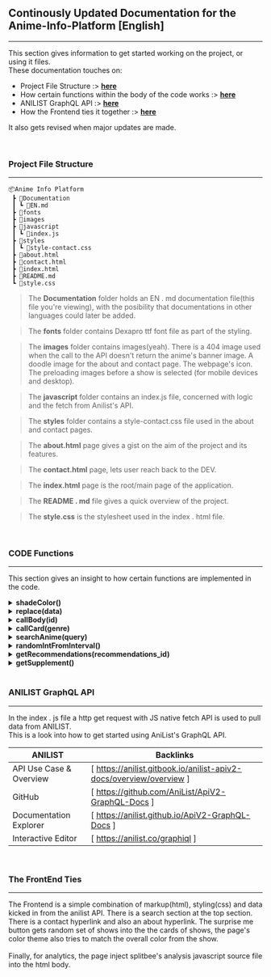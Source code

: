 ## Continously Updated Documentation for the Anime-Info-Platform [English]
<hr>

This section gives information to get started working on the project, or using it files.<br />
These documentation touches on:
- Project File Structure  :>  [**here**](#project-file-structure)
- How certain functions within the body of the code works  :>  [**here**](#code-functions)
- ANILIST GraphQL API  :>  [**here**](#anilist-graphql-api)
- How the Frontend ties it together   :>  [**here**](#the-frontend-ties)

It also gets revised when major updates are made.

<br />

### Project File Structure
<hr>

```
📦Anime Info Platform
 ┣ 📂Documentation
 ┃ ┗ 📜EN.md
 ┣ 📂fonts
 ┣ 📂images
 ┣ 📂javascript
 ┃ ┗ 📜index.js
 ┣ 📂styles
 ┃ ┗ 📜style-contact.css
 ┣ 📜about.html
 ┣ 📜contact.html
 ┣ 📜index.html
 ┣ 📜README.md
 ┗ 📜style.css
```

> The **Documentation** folder holds an EN . md documentation file(this file you're viewing), with the posibility that documentations in other languages could later be added. 


> The **fonts** folder contains Dexapro ttf font file as part of the styling.


> The **images** folder contains images(yeah). There is a 404 image used when the call to the API doesn't return the anime's banner image. A doodle image for the about and contact page. The webpage's icon. The preloading images before a show is selected (for mobile devices and desktop).

>The **javascript** folder contains an index.js file, concerned with logic and the fetch from Anilist's API.

>The **styles** folder contains a style-contact.css file used in the about and contact pages.

> The **about.html** page gives a gist on the aim of the project and its features.

> The **contact.html** page, lets user reach back to the DEV.

> The **index.html** page is the root/main page of the application.

> The **README . md** file gives a quick overview of the project.

> The **style.css** is the stylesheet used in the index . html file.


<br />

### CODE Functions
<hr>

This section gives an insight to how certain functions are implemented in the code.

<details>
  <summary><b>shadeColor()</b></summary>
    
    function shadeColor(color, percent) {
      return "#" + RR + GG + BB;
    }
    
   Returns a darker varient of the accent color on certain elements
</details>


<details>
  <summary><b>replace(data)</b></summary>
    
    function Replace(data) {
      //returns nothing |=| resolves data argument to modify the DOM;
    }
    
   Contains all the main elements that will be modified.<br />
   Takes data parameter; this is the JSON object returned by the API, from this data the elements are modified
</details>


<details>
  <summary><b>callBody(id)</b></summary>
    
    function callBody(setID = 140960) {
      //returns nothing;
    }
    
   Contains the request that provides data for main body. Calls Replace(data) at the end to modify the elements<br />
   <b><i>id:</i></b> This represents the id of the anime being looking up, by default it is '140960' for Spy X Family.
</details>


<details>
  <summary><b>callCard(genre)</b></summary>
    
    function callCard(genre) {
      //returns nothing;
    }
    
   This function contains the request that provides data for the suggestion cards<br />
   <b><i>genre:</i></b> Default genre to be passed, initially it is "Action"
  after modifying the cards, which ever card is clicked, calls callBody(id) to replace page body contents.
</details>


<details>
  <summary><b>searchAnime(query)</b></summary>
    
    function SearchAnime(searchQuery) {
      //returns nothing;
    }
    
   Fetches ID and title of anime searched and passes the ID to callBody(id) to change body content.
</details>


<details>
  <summary><b>randomIntFromInterval()</b></summary>
    
    function randomIntFromInterval(min, max) {
       return Math.floor(Math.random() * (max - min + 1) + min);
    }
    
   Returns a chosen random index from a given length
</details>


<details>
  <summary><b>getRecommendations(recommendations_id)</b></summary>
    
    function GetRecommendations(recommendations_id) {
       //returns nothing;
    }
    
   Returns the proper recommendations based on rating by users on anilist, makes searching easier<br />
  <b><i>recommendation_id:</i></b> similar to id, refers to the id of the show we want our recommendations to be on
</details>


<details>
  <summary><b>getSupplement()</b></summary>
    
    function GetRecommendations(recommendations_id) {
       //returns nothing;
    }
    
   Gets a supplement of shows that are added to existing cards if the recommendation of that show was not up to 10.<br />
   This is particularly useful for old shows in the 1980s and older that have close to 0 recommendations
</details>

<br />

### ANILIST GraphQL API
<hr>

In the index . js file a http get request with JS native fetch API is used to pull data from ANILIST.<br />
This is a look into how to get started using AniList's GraphQL API.<br />

| ANILIST | Backlinks |
| ------ | ------ |
| API Use Case & Overview | [ https://anilist.gitbook.io/anilist-apiv2-docs/overview/overview ] |
| GitHub | [ https://github.com/AniList/ApiV2-GraphQL-Docs ] |
| Documentation Explorer | [ https://anilist.github.io/ApiV2-GraphQL-Docs ] |
| Interactive Editor | [ https://anilist.co/graphiql ] |

<br />

### The FrontEnd Ties
<hr>

The Frontend is a simple combination of markup(html), styling(css) and data kicked in from the anilist API. There is a search section at the top section. There is a contact hyperlink and also an about hyperlink. The surprise me button gets random set of shows into the the cards of shows, the page's color theme also tries to match the overall color from the show.
<br />
<br />
Finally, for analytics, the page inject splitbee's analysis javascript source file into the html body.

